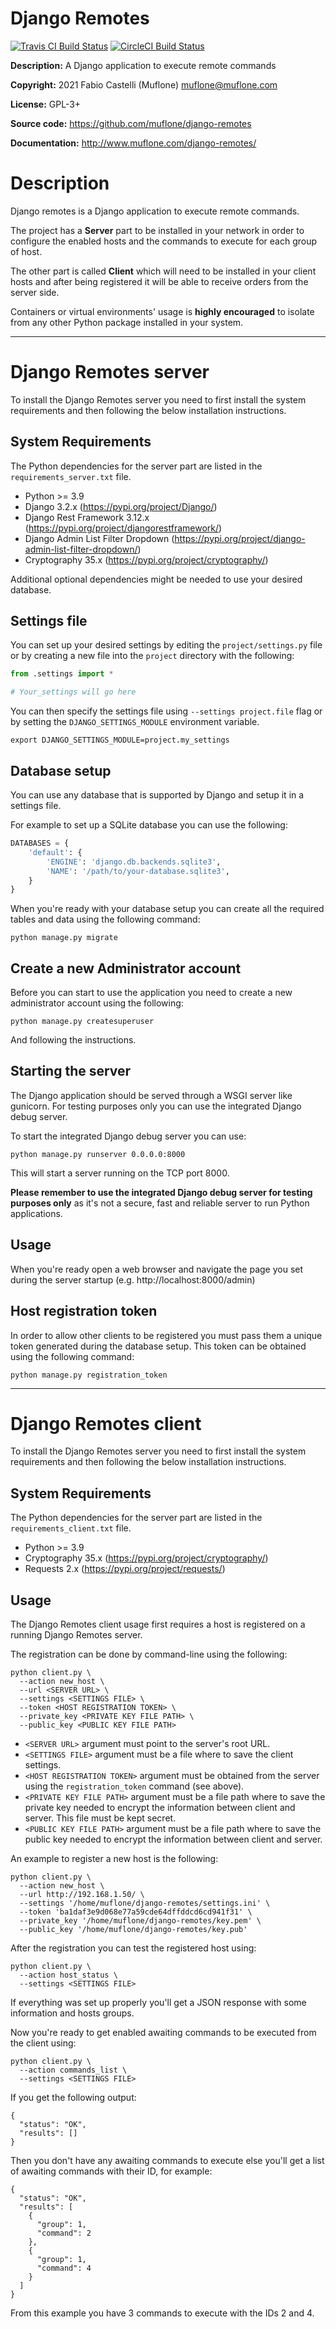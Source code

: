 # Django Remotes
[![Travis CI Build Status](https://img.shields.io/travis/com/muflone/django-remotes/master.svg)](https://www.travis-ci.com/github/muflone/django-remotes)
[![CircleCI Build Status](https://img.shields.io/circleci/project/github/muflone/django-remotes/master.svg)](https://circleci.com/gh/muflone/django-remotes)

**Description:** A Django application to execute remote commands 

**Copyright:** 2021 Fabio Castelli (Muflone) <muflone@muflone.com>

**License:** GPL-3+

**Source code:** https://github.com/muflone/django-remotes

**Documentation:** http://www.muflone.com/django-remotes/

# Description

Django remotes is a Django application to execute remote commands.

The project has a **Server** part to be installed in your network
in order to configure the enabled hosts and the commands to execute
for each group of host.

The other part is called **Client** which will need to be installed
in your client hosts and after being registered it will be able to
receive orders from the server side.

Containers or virtual environments' usage is **highly encouraged** to
isolate from any other Python package installed in your system.

---

# Django Remotes server

To install the Django Remotes server you need to first install the
system requirements and then following the below installation
instructions.  

## System Requirements

The Python dependencies for the server part are listed in the
`requirements_server.txt` file.

* Python >= 3.9
* Django 3.2.x (https://pypi.org/project/Django/)
* Django Rest Framework 3.12.x (https://pypi.org/project/djangorestframework/)
* Django Admin List Filter Dropdown (https://pypi.org/project/django-admin-list-filter-dropdown/)
* Cryptography 35.x (https://pypi.org/project/cryptography/)

Additional optional dependencies might be needed to use your desired
database.

## Settings file

You can set up your desired settings by editing the `project/settings.py`
file or by creating a new file into the `project` directory with the
following:

```python
from .settings import *

# Your_settings will go here
```

You can then specify the settings file using `--settings project.file`
flag or by setting the `DJANGO_SETTINGS_MODULE` environment variable.

```shell
export DJANGO_SETTINGS_MODULE=project.my_settings
```

## Database setup

You can use any database that is supported by Django and setup it
in a settings file.

For example to set up a SQLite database you can use the following:

```python
DATABASES = {
    'default': {
        'ENGINE': 'django.db.backends.sqlite3',
        'NAME': '/path/to/your-database.sqlite3',
    }
}
```

When you're ready with your database setup you can create all the
required tables and data using the following command:

```shell
python manage.py migrate
```

## Create a new Administrator account

Before you can start to use the application you need to create a new
administrator account using the following:

```shell
python manage.py createsuperuser
```

And following the instructions.

## Starting the server

The Django application should be served through a WSGI server like
gunicorn. For testing purposes only you can use the integrated Django
debug server.

To start the integrated Django debug server you can use:

```shell
python manage.py runserver 0.0.0.0:8000
```

This will start a server running on the TCP port 8000.

**Please remember to use the integrated Django debug server for
testing purposes only** as it's not a secure, fast and reliable
server to run Python applications.

## Usage

When you're ready open a web browser and navigate the page you set
during the server startup (e.g. http://localhost:8000/admin)

## Host registration token

In order to allow other clients to be registered you must pass them
a unique token generated during the database setup. This token can
be obtained using the following command:

```shell
python manage.py registration_token
```

---

# Django Remotes client

To install the Django Remotes server you need to first install the
system requirements and then following the below installation
instructions.  

## System Requirements

The Python dependencies for the server part are listed in the
`requirements_client.txt` file.

* Python >= 3.9
* Cryptography 35.x (https://pypi.org/project/cryptography/)
* Requests 2.x (https://pypi.org/project/requests/)

## Usage

The Django Remotes client usage first requires a host is registered
on a running Django Remotes server.

The registration can be done by command-line using the following:

```shell
python client.py \
  --action new_host \
  --url <SERVER URL> \
  --settings <SETTINGS FILE> \
  --token <HOST REGISTRATION TOKEN> \
  --private_key <PRIVATE KEY FILE PATH> \
  --public_key <PUBLIC KEY FILE PATH>
```

- `<SERVER URL>` argument must point to the server's root URL.
- `<SETTINGS FILE>` argument must be a file where to save the client
  settings.
- `<HOST REGISTRATION TOKEN>` argument must be obtained from the
  server using the `registration_token` command (see above).
- `<PRIVATE KEY FILE PATH>` argument must be a file path where to
  save the private key needed to encrypt the information between
  client and server. This file must be kept secret.
- `<PUBLIC KEY FILE PATH>` argument must be a file path where to
  save the public key needed to encrypt the information between
  client and server.

An example to register a new host is the following:

```shell
python client.py \
  --action new_host \
  --url http://192.168.1.50/ \
  --settings '/home/muflone/django-remotes/settings.ini' \
  --token 'ba1daf3e9d068e77a59cde64dffddcd6cd941f31' \
  --private_key '/home/muflone/django-remotes/key.pem' \
  --public_key '/home/muflone/django-remotes/key.pub'
```

After the registration you can test the registered host using:

```shell
python client.py \
  --action host_status \
  --settings <SETTINGS FILE>
```

If everything was set up properly you'll get a JSON response with
some information and hosts groups.

Now you're ready to get enabled awaiting commands to be executed
from the client using:

```shell
python client.py \
  --action commands_list \
  --settings <SETTINGS FILE>
```

If you get the following output:

```
{
  "status": "OK",
  "results": []
}
```

Then you don't have any awaiting commands to execute else you'll
get a list of awaiting commands with their ID, for example:

```
{
  "status": "OK",
  "results": [
    {
      "group": 1,
      "command": 2
    },
    {
      "group": 1,
      "command": 4
    }
  ]
}
```

From this example you have 3 commands to execute with the IDs 2 and 4.
